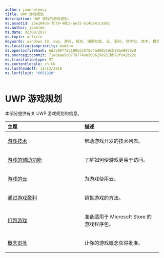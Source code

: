 ```yaml
---
author: joannaleecy
title: UWP 游戏规划
description: UWP 游戏的游戏规划。
ms.assetid: 25e104da-7b79-48b2-ae15-614ba41ca90c
ms.author: joanlee
ms.date: 02/08/2017
ms.topic: article
keywords: windows 10, uwp, 游戏, 规划, 辅助功能, 云, 盈利, 软件包, 技术, 概念, 审批
ms.localizationpriority: medium
ms.openlocfilehash: 6d350077e3199bdc875d4ad89559cb88ae8950c9
ms.sourcegitcommit: 71e8eae5c077a7740e5606298951bb78fc42b22c
ms.translationtype: MT
ms.contentlocale: zh-CN
ms.lasthandoff: 11/13/2018
ms.locfileid: "6651828"
---
```

# <a name="planning-for-uwp-games"></a>UWP 游戏规划

本部分提供有关 UWP 游戏规划的信息。

<table>
<colgroup>
<col width="50%" />
<col width="50%" />
</colgroup>
<thead>
<tr class="header">
<th align="left">主题</th>
<th align="left">描述</th>
</tr>
</thead>
<tbody>
<tr class="odd">
<td align="left"><p><a href="game-development-platform-guide.md">游戏技术</a></p></td>
<td align="left"><p>帮助游戏开发的技术列表。</p></td>
</tr>
<tr class="even">
<td align="left"><p><a href="accessibility-for-games.md">游戏的辅助功能</a></p></td>
<td align="left"><p>了解如何使游戏更易于访问。</p></td>
</tr>
<tr class="odd">
<td align="left"><p><a href="cloud-for-games.md">游戏的云</a></p></td>
<td align="left"><p>为游戏使用云。</p></td>
</tr>
<tr class="even">
<td align="left"><p><a href="monetization-for-games.md">通过游戏盈利</a></p></td>
<td align="left"><p>销售游戏的方法。</p></td>
</tr>
<tr class="odd">
<td align="left"><p><a href="package-your-windows-store-directx-game.md">打包游戏</a></p></td>
<td align="left"><p>准备适用于 Microsoft Store 的游戏程序包。</p></td>
</tr>
<tr class="even">
<td align="left"><p><a href="concept-approval.md">概念审批</a></p></td>
<td align="left"><p>让你的游戏概念获得批准。</p></td>
</tr>
</tbody>
</table>
 

 

 




